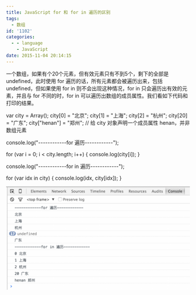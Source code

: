 ```yaml
---
title: JavaScript for 和 for in 遍历的区别
tags:
  - 数组
id: '1102'
categories:
  - - language
    - JavaScript
date: 2015-11-04 20:14:15
---
```


一个数组，如果有个20个元素，但有效元素只有不到5个，剩下的全部是 undefined，此时使用 for 遍历的话，所有元素都会被遍历出来，包括 undefined，但如果使用 for in 则不会出现这种情况，for in 只会遍历出有效的元素，并且与 for 不同的时，for in 可以遍历出数组的成员属性。我们看如下代码和打印的结果。
<!-- more -->
var city = Array();
city\[0\] = "北京";
city\[1\] = "上海";
city\[2\] = "杭州";
city\[20\] = "广东";
city\["henan"\] = "郑州"; // 给 city 对象声明一个成员属性 henan，并非数组元素

console.log("------------for 遍历------------");

for (var i = 0; i < city.length; i++) {
  console.log(city\[i\]);
}

console.log("------------for in 遍历------------");

for (var idx in city) {
  console.log(idx, city\[idx\]);
}

[![屏幕快照 2015-11-04 下午20.13.22 下午](/images/2015/11/屏幕快照-2015-11-04-下午20.13.22-下午-1024x576.png)](/images/2015/11/屏幕快照-2015-11-04-下午20.13.22-下午.png)